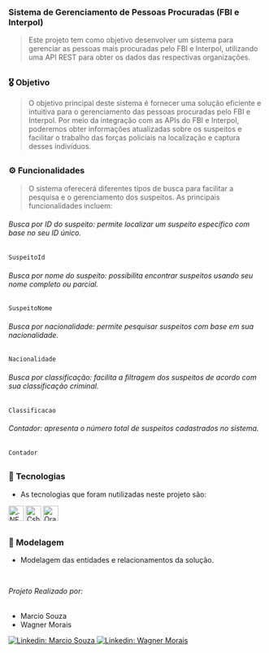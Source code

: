 ### Sistema de Gerenciamento de Pessoas Procuradas (FBI e Interpol)

> Este projeto tem como objetivo desenvolver um sistema para gerenciar as pessoas mais procuradas pelo FBI e Interpol, utilizando uma API REST para obter os dados das respectivas organizações.

##
### 🎖️ Objetivo

> O objetivo principal deste sistema é fornecer uma solução eficiente e intuitiva para o gerenciamento das pessoas procuradas pelo FBI e Interpol. Por meio da integração com as APIs do FBI e Interpol, poderemos obter informações atualizadas sobre os suspeitos e facilitar o trabalho das forças policiais na localização e captura desses indivíduos.

##

### ⚙️ Funcionalidades

> O sistema oferecerá diferentes tipos de busca para facilitar a pesquisa e o gerenciamento dos suspeitos. As principais funcionalidades incluem:

###### Busca por ID do suspeito: permite localizar um suspeito específico com base no seu ID único.

```
SuspeitoId
```
###### Busca por nome do suspeito: possibilita encontrar suspeitos usando seu nome completo ou parcial.

```
SuspeitoNome
```
###### Busca por nacionalidade: permite pesquisar suspeitos com base em sua nacionalidade.

```
Nacionalidade
```
###### Busca por classificação: facilita a filtragem dos suspeitos de acordo com sua classificação criminal.

```
Classificacao
```
###### Contador: apresenta o número total de suspeitos cadastrados no sistema.

```
Contador
```
##
### 🚀 Tecnologias

* As tecnologias que foram nutilizadas neste projeto são:

<div>
    <img height="30em" alt=".NET" src="https://img.shields.io/badge/.NET-5C2D91?style=for-the-badge&logo=.net&logoColor=white"> 
    <img height="30em" alt="Csharp" src="https://img.shields.io/badge/C%23-239120?style=for-the-badge&logo=c-sharp&logoColor=white"> 
    <img height="30em" alt="Oracle" src="https://img.shields.io/badge/Oracle-F80000?style=for-the-badge&logo=oracle&logoColor=black">   

</div>

##
### 📑 Modelagem

* Modelagem das entidades e relacionamentos da solução.

```

```
##

###### Projeto Realizado por:
- Marcio Souza 
- Wagner Morais

<div>
    <a href="https://www.linkedin.com/in/marciiosouza/"> <img alt="Linkedin: Marcio Souza" src="https://img.shields.io/badge/LinkedIn-0077B5?style=for-the-badge&logo=linkedin&logoColor=white">
    <a href="https://www.linkedin.com/in/wagner-morais-araujo-646375118"> <img alt="Linkedin: Wagner Morais" src="https://img.shields.io/badge/LinkedIn-0077B5?style=for-the-badge&logo=linkedin&logoColor=white">   

</div>
